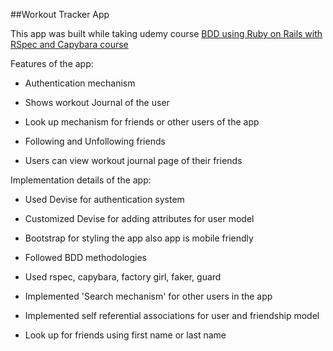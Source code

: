 ##Workout Tracker App

This app was built while taking udemy course [BDD using Ruby on Rails with RSpec and Capybara course](https://www.udemy.com/rubyonrails-bdd-rspec-capybara)

Features of the app:

* Authentication mechanism

* Shows workout Journal of the user

* Look up mechanism for friends or other users of the app

* Following and Unfollowing friends

* Users can view workout journal page of their friends

Implementation details of the app:

* Used Devise for authentication system

* Customized Devise for adding attributes for user model

* Bootstrap for styling the app also app is mobile friendly

* Followed BDD methodologies

* Used rspec, capybara, factory girl, faker, guard

* Implemented 'Search mechanism' for other users in the app

* Implemented self referential associations for user and friendship model

* Look up for friends using first name or last name